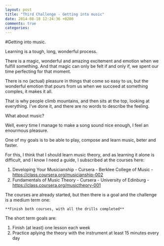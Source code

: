 ```yaml
---
layout: post
title: "Third Challenge - Getting into music"
date: 2014-08-18 12:24:36 +0200
comments: true
categories:
---
```



#Getting into music.

Learning is a tough, long, wonderful process.

There is a magic, wonderful and amazing excitement and emotion when we fulfill something.
And that magic can only be felt if and only if, we spent our time perfecting for that moment.

There is no (actual) pleasure in things that come so easy to us, but the wonderful emotion that pours from us when we succeed at something comples, it makes it all.

That is why people climb mountains, and then sits at the top, looking at everything. I've done it, and there are no words to describe the feeling.

What about music?

Well, every time I manage to make a song sound nice enough, I feel an enourmous pleasure.

One of my goals is to be able to play, compose and learn music, beter and faster.

For this, I think that I should learn music theory, and as learning it alone is difficult, and I know I need a guide, I subscribed at the courses here:

 1. Developing Your Musicianship - Cursera - Berklee College of Music - https://class.coursera.org/musicianship-002
 2. Fundamentals of Music Theory - Cursera - University of Edinburg - https://class.coursera.org/musictheory-001
 

The courses are already started, but then there is a goal and the challenge is a medium term one:

    
    **Finish both courses, with all the drills completed**

The short term goals are:

 1. Finish (at least) one lesson each week
 2. Practice aplying the theory with the instrument at least 15 minutes every day

    
